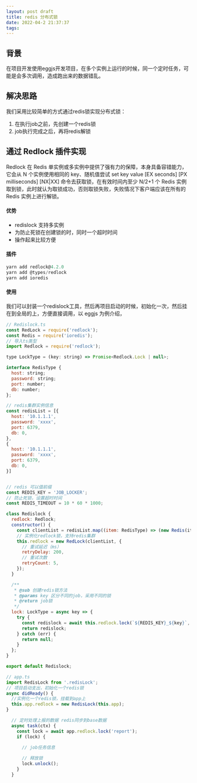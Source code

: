```yaml
---
layout: post draft
title: redis 分布式锁
date: 2022-04-2 21:37:37
tags:
---
```


## 背景
在项目开发使用eggjs开发项目，在多个实例上运行的时候，同一个定时任务，可能是会多次调用，造成跑出来的数据错乱。

## 解决思路
我们采用比较简单的方式通过redis锁实现分布式锁：

1. 在执行job之前，先创建一个redis锁
2. job执行完成之后，再将redis解锁


## 通过 Redlock 插件实现
Redlock 在 Redis 单实例或多实例中提供了强有力的保障，本身具备容错能力，它会从 N 个实例使用相同的 key、随机值尝试 set key value [EX seconds] [PX milliseconds] [NX|XX] 命令去获取锁，在有效时间内至少 N/2+1 个 Redis 实例取到锁，此时就认为取锁成功，否则取锁失败，失败情况下客户端应该在所有的 Redis 实例上进行解锁。

#### 优势
- redislock 支持多实例
- 为防止死锁在创建锁的时，同时一个超时时间
- 操作起来比较方便

#### 插件

```js
yarn add redlock@4.2.0
yarn add @types/redlock
yarn add ioredis
```

#### 使用
我们可以封装一个redislock工具，然后再项目启动的时候，初始化一次，然后挂在到全局的上，方便直接调用，以 eggjs 为例介绍，


```js
// Redislock.ts
const RedLock = require('redlock');
const Redis = require('ioredis');
// 导入ts类型
import Redlock = require('redlock');

type LockType = (key: string) => Promise<Redlock.Lock | null>;

interface RedisType {
  host: string;
  password: string;
  port: number;
  db: number;
};

// redis集群实例信息
const redisList = [{
  host: '10.1.1.1',
  password: 'xxxx',
  port: 6379,
  db: 0,
},
{
  host: '10.1.1.1',
  password: 'xxxx',
  port: 6379,
  db: 0,
}]


// redis 可以值前缀
const REDIS_KEY = 'JOB_LOCKER';
// 防止死锁，设置超时时间
const REDIS_TIMEOUT = 10 * 60 * 1000;

class Redislock {
  redlock: Redlock;
  constructor() {
    const clientList = redisList.map((item: RedisType) => (new Redis(item)));
    // 实例化redlock锁，支持redis集群
    this.redlock = new RedLock(clientList, {
      // 重试延迟（ms）
      retryDelay: 200,
      // 重试次数
      retryCount: 5,
    });
  }

  /**
   * @sub 创建redis锁方法
   * @params key 区分不同的job，采用不同的锁
   * @return job锁
   */
  lock: LockType = async key => {
    try {
      const redislock = await this.redlock.lock(`${REDIS_KEY}_${key}`, REDIS_TIMEOUT);
      return redislock;
    } catch (err) {
      return null;
    }
  };
}

export default Redislock;
```

```js
// app.ts
import RedisLock from '.redisLock';
// 项目启动支出，初始化一个redis锁
async didReady() {
  //实例化一个redis锁，挂载到app上
  this.app.redlock = new RedisLock(this.app);
}

```

```js
  // 定时处理上报的数据 redis同步到base数据
  async task(ctx) {
    const lock = await app.redlock.lock('report');
    if (lock) {
      
      // job任务信息

      // 释放锁
      lock.unlock();
    }
  }
```

